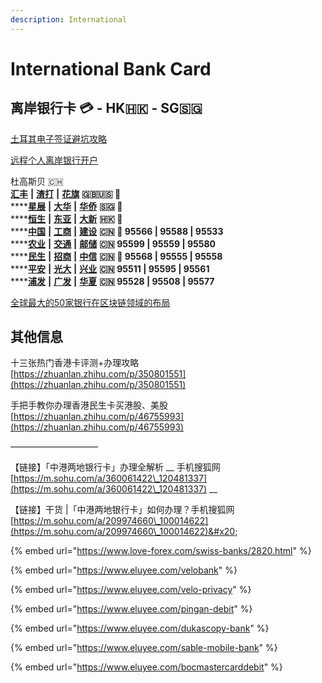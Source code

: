 ```yaml
---
description: International
---
```


# International Bank Card

## 离岸银行卡  💳 - HK🇭🇰 - SG🇸🇬

[土耳其电子签证避坑攻略](https://zhuanlan.zhihu.com/p/145685753)

[远程个人离岸银行开户](https://wangwanglaifu.com/individual-remote-offshore-bank-account-opening/)

杜高斯贝 🇨🇭\
[**汇丰**](https://www.hsbc.com.cn) **|** [**渣打**](https://www.sc.com/cn/) **|** [**花旗**](https://www.citi.com) **🇬🇧🇺🇸 🚩**\
****[**星展**](https://www.dbs.com.sg) **|** [**大华**](https://www.uob.com.sg/chi/) **|** [**华侨**](https://www.ocbc.com) **🇸🇬 🚩**\
****[**恒生**](https://www.hangseng.com.cn) **|** [**东亚**](https://www.hkbea.com.cn/PersonalBusiness/) **|** [**大新**](https://www.dahsing.com) **🇭🇰 🚩**\
****[**中国**](https://www.boc.cn) **|** [**工商**](http://www.icbc.com.cn/icbc/) **|** [**建设**](http://www.ccb.com/cn) **🇨🇳 🚩 95566 | 95588 | 95533**\
****[**农业**](http://www.abchina.com/cn/) **|** [**交通**](http://www.bankcomm.com) **|** [**邮储**](https://www.psbc.com/cn) **🇨🇳      95599 | 95559 | 95580**\
****[**民生**](https://www.cmbc.com.cn) **|** [**招商**](https://www.cmbchina.com) **|** [**中信**](http://www.citicbank.com) **🇨🇳 🚩 95568 | 95555 | 95558**\
****[**平安**](https://bank.pingan.com) **|** [**光大**](https://www.cebbank.com) **|** [**兴业**](https://www.cib.com.cn) **🇨🇳      95511 | 95595 | 95561**\
****[**浦发**](https://www.spdb.com.cn) **|** [**广发**](http://www.cgbchina.com.cn) **|** [**华夏**](https://www.hxb.com.cn) **🇨🇳      95528 | 95508 | 95577**

[全球最大的50家银行在区块链领域的布局](https://cloud.tencent.com/developer/article/1356837)

## 其他信息

十三张热门香港卡评测+办理攻略\
[https://zhuanlan.zhihu.com/p/350801551](https://zhuanlan.zhihu.com/p/350801551)

手把手教你办理香港民生卡买港股、美股\
[https://zhuanlan.zhihu.com/p/46755993](https://zhuanlan.zhihu.com/p/46755993)

——————————

【链接】「中港两地银行卡」办理全解析 __ 手机搜狐网 [https://m.sohu.com/a/360061422\_120481337](https://m.sohu.com/a/360061422\_120481337) __&#x20;

【链接】干货  |「中港两地银行卡」如何办理？手机搜狐网 [https://m.sohu.com/a/209974660\_100014622](https://m.sohu.com/a/209974660\_100014622)&#x20;

{% embed url="https://www.love-forex.com/swiss-banks/2820.html" %}

{% embed url="https://www.eluyee.com/velobank" %}

{% embed url="https://www.eluyee.com/velo-privacy" %}

{% embed url="https://www.eluyee.com/pingan-debit" %}

{% embed url="https://www.eluyee.com/dukascopy-bank" %}

{% embed url="https://www.eluyee.com/sable-mobile-bank" %}

{% embed url="https://www.eluyee.com/bocmastercarddebit" %}
